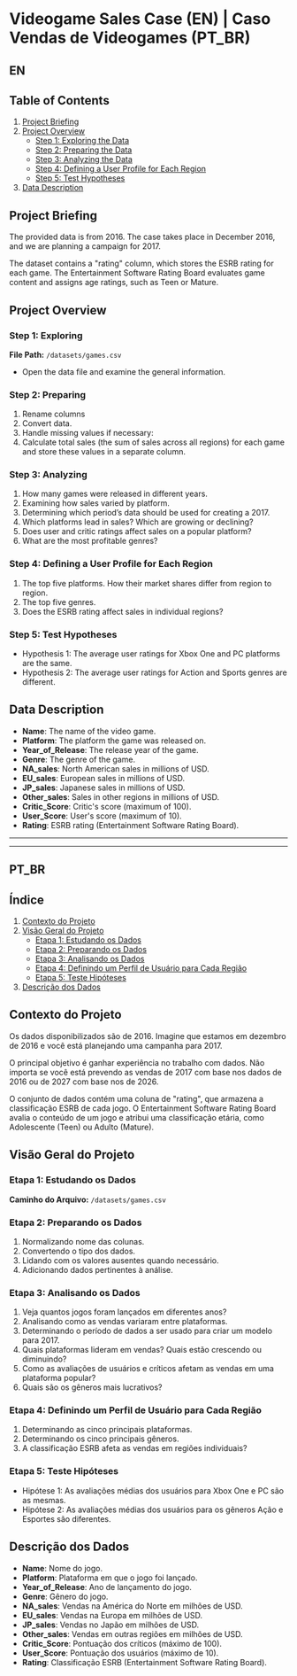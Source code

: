 # Videogame Sales Case (EN) | Caso Vendas de Videogames (PT_BR)

## EN

## Table of Contents

1. [Project Briefing](#project-briefing)
2. [Project Overview](#project-overview)
   - [Step 1: Exploring the Data](#step-1-exploring)
   - [Step 2: Preparing the Data](#step-2-preparing)
   - [Step 3: Analyzing the Data](#step-3-analyzing)
   - [Step 4: Defining a User Profile for Each Region](#step-4-defining-a-user-profile-for-each-region)
   - [Step 5: Test Hypotheses](#step-5-test-hypotheses)
3. [Data Description](#data-description)

## Project Briefing

The provided data is from 2016. The case takes place in December 2016, and we are planning a campaign for 2017.

The dataset contains a "rating" column, which stores the ESRB rating for each game. The Entertainment Software Rating Board evaluates game content and assigns age ratings, such as Teen or Mature.

## Project Overview

### Step 1: Exploring

**File Path:**
```/datasets/games.csv```

- Open the data file and examine the general information.

### Step 2: Preparing

1. Rename columns
2. Convert data.
3. Handle missing values if necessary:
4. Calculate total sales (the sum of sales across all regions) for each game and store these values in a separate column.

### Step 3: Analyzing

1. How many games were released in different years.
2. Examining how sales varied by platform.
3. Determining which period’s data should be used for creating a 2017.
4. Which platforms lead in sales? Which are growing or declining?
5. Does user and critic ratings affect sales on a popular platform?
6. What are the most profitable genres?

### Step 4: Defining a User Profile for Each Region

1. The top five platforms. How their market shares differ from region to region.
2. The top five genres.
3. Does the ESRB rating affect sales in individual regions?

### Step 5: Test Hypotheses

- Hypothesis 1: The average user ratings for Xbox One and PC platforms are the same.
- Hypothesis 2: The average user ratings for Action and Sports genres are different.

## Data Description

- **Name**: The name of the video game.
- **Platform**: The platform the game was released on.
- **Year_of_Release**: The release year of the game.
- **Genre**: The genre of the game.
- **NA_sales**: North American sales in millions of USD.
- **EU_sales**: European sales in millions of USD.
- **JP_sales**: Japanese sales in millions of USD.
- **Other_sales**: Sales in other regions in millions of USD.
- **Critic_Score**: Critic's score (maximum of 100).
- **User_Score**: User's score (maximum of 10).
- **Rating**: ESRB rating (Entertainment Software Rating Board).

---
---

## PT_BR

## Índice

1. [Contexto do Projeto](#contexto-do-projeto)
2. [Visão Geral do Projeto](#visão-geral-do-projeto)
   - [Etapa 1: Estudando os Dados](#etapa-1-estudando-os-dados)
   - [Etapa 2: Preparando os Dados](#etapa-2-preparando-os-dados)
   - [Etapa 3: Analisando os Dados](#etapa-3-analisando-os-dados)
   - [Etapa 4: Definindo um Perfil de Usuário para Cada Região](#etapa-4-definindo-um-perfil-de-usuário-para-cada-região)
   - [Etapa 5: Teste Hipóteses](#etapa-5-teste-hipóteses)
3. [Descrição dos Dados](#descrição-dos-dados)

## Contexto do Projeto

Os dados disponibilizados são de 2016. Imagine que estamos em dezembro de 2016 e você está planejando uma campanha para 2017.

O principal objetivo é ganhar experiência no trabalho com dados. Não importa se você está prevendo as vendas de 2017 com base nos dados de 2016 ou de 2027 com base nos de 2026.

O conjunto de dados contém uma coluna de "rating", que armazena a classificação ESRB de cada jogo. O Entertainment Software Rating Board avalia o conteúdo de um jogo e atribui uma classificação etária, como Adolescente (Teen) ou Adulto (Mature).

## Visão Geral do Projeto

### Etapa 1: Estudando os Dados

**Caminho do Arquivo:**
```/datasets/games.csv```

### Etapa 2: Preparando os Dados

1. Normalizando nome das colunas.
2. Convertendo o tipo dos dados.
3. Lidando com os valores ausentes quando necessário.
4. Adicionando dados pertinentes à análise.

### Etapa 3: Analisando os Dados

1. Veja quantos jogos foram lançados em diferentes anos?
2. Analisando como as vendas variaram entre plataformas.
3. Determinando o período de dados a ser usado para criar um modelo para 2017.
4. Quais plataformas lideram em vendas? Quais estão crescendo ou diminuindo?
5. Como as avaliações de usuários e críticos afetam as vendas em uma plataforma popular?
6. Quais são os gêneros mais lucrativos?

### Etapa 4: Definindo um Perfil de Usuário para Cada Região

1. Determinando as cinco principais plataformas.
2. Determinando os cinco principais gêneros.
3. A classificação ESRB afeta as vendas em regiões individuais?

### Etapa 5: Teste Hipóteses

- Hipótese 1: As avaliações médias dos usuários para Xbox One e PC são as mesmas.
- Hipótese 2: As avaliações médias dos usuários para os gêneros Ação e Esportes são diferentes.

## Descrição dos Dados

- **Name**: Nome do jogo.
- **Platform**: Plataforma em que o jogo foi lançado.
- **Year_of_Release**: Ano de lançamento do jogo.
- **Genre**: Gênero do jogo.
- **NA_sales**: Vendas na América do Norte em milhões de USD.
- **EU_sales**: Vendas na Europa em milhões de USD.
- **JP_sales**: Vendas no Japão em milhões de USD.
- **Other_sales**: Vendas em outras regiões em milhões de USD.
- **Critic_Score**: Pontuação dos críticos (máximo de 100).
- **User_Score**: Pontuação dos usuários (máximo de 10).
- **Rating**: Classificação ESRB (Entertainment Software Rating Board).
